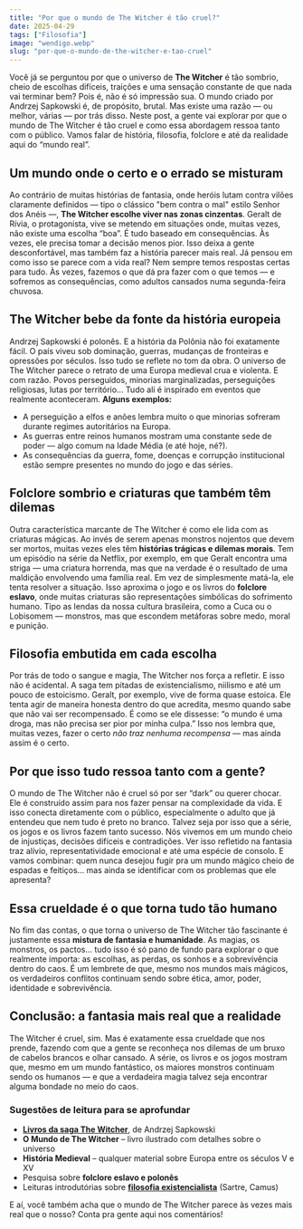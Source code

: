 ```yaml
---
title: "Por que o mundo de The Witcher é tão cruel?"
date: 2025-04-29
tags: ["Filosofia"]
image: "wendigo.webp"
slug: "por-que-o-mundo-de-the-witcher-e-tao-cruel"
---
```


Você já se perguntou por que o universo de **The Witcher** é tão sombrio, cheio de escolhas difíceis, traições e uma sensação constante de que nada vai terminar bem? Pois é, não é só impressão sua. O mundo criado por Andrzej Sapkowski é, de propósito, brutal. Mas existe uma razão — ou melhor, várias — por trás disso. Neste post, a gente vai explorar por que o mundo de The Witcher é tão cruel e como essa abordagem ressoa tanto com o público. Vamos falar de história, filosofia, folclore e até da realidade aqui do “mundo real”.

## Um mundo onde o certo e o errado se misturam

Ao contrário de muitas histórias de fantasia, onde heróis lutam contra vilões claramente definidos — tipo o clássico "bem contra o mal" estilo Senhor dos Anéis —, **The Witcher escolhe viver nas zonas cinzentas**. Geralt de Rívia, o protagonista, vive se metendo em situações onde, muitas vezes, não existe uma escolha “boa”. É tudo baseado em consequências. Às vezes, ele precisa tomar a decisão menos pior. Isso deixa a gente desconfortável, mas também faz a história parecer mais real. Já pensou em como isso se parece com a vida real? Nem sempre temos respostas certas para tudo. Às vezes, fazemos o que dá pra fazer com o que temos — e sofremos as consequências, como adultos cansados numa segunda-feira chuvosa.

## The Witcher bebe da fonte da história europeia

Andrzej Sapkowski é polonês. E a história da Polônia não foi exatamente fácil. O país viveu sob dominação, guerras, mudanças de fronteiras e opressões por séculos. Isso tudo se reflete no tom da obra. O universo de The Witcher parece o retrato de uma Europa medieval crua e violenta. E com razão. Povos perseguidos, minorias marginalizadas, perseguições religiosas, lutas por território... Tudo ali é inspirado em eventos que realmente aconteceram. **Alguns exemplos:**

*   A perseguição a elfos e anões lembra muito o que minorias sofreram durante regimes autoritários na Europa.
*   As guerras entre reinos humanos mostram uma constante sede de poder — algo comum na Idade Média (e até hoje, né?).
*   As consequências da guerra, fome, doenças e corrupção institucional estão sempre presentes no mundo do jogo e das séries.

## Folclore sombrio e criaturas que também têm dilemas

Outra característica marcante de The Witcher é como ele lida com as criaturas mágicas. Ao invés de serem apenas monstros nojentos que devem ser mortos, muitas vezes eles têm **histórias trágicas e dilemas morais**. Tem um episódio na série da Netflix, por exemplo, em que Geralt encontra uma striga — uma criatura horrenda, mas que na verdade é o resultado de uma maldição envolvendo uma família real. Em vez de simplesmente matá-la, ele tenta resolver a situação. Isso aproxima o jogo e os livros do **folclore eslavo**, onde muitas criaturas são representações simbólicas do sofrimento humano. Tipo as lendas da nossa cultura brasileira, como a Cuca ou o Lobisomem — monstros, mas que escondem metáforas sobre medo, moral e punição.

## Filosofia embutida em cada escolha

Por trás de todo o sangue e magia, The Witcher nos força a refletir. E isso não é acidental. A saga tem pitadas de existencialismo, niilismo e até um pouco de estoicismo. Geralt, por exemplo, vive de forma quase estoica. Ele tenta agir de maneira honesta dentro do que acredita, mesmo quando sabe que não vai ser recompensado. É como se ele dissesse: “o mundo é uma droga, mas não precisa ser pior por minha culpa.” Isso nos lembra que, muitas vezes, fazer o certo *não traz nenhuma recompensa* — mas ainda assim é o certo.

## Por que isso tudo ressoa tanto com a gente?

O mundo de The Witcher não é cruel só por ser “dark” ou querer chocar. Ele é construído assim para nos fazer pensar na complexidade da vida. E isso conecta diretamente com o público, especialmente o adulto que já entendeu que nem tudo é preto no branco. Talvez seja por isso que a série, os jogos e os livros fazem tanto sucesso. Nós vivemos em um mundo cheio de injustiças, decisões difíceis e contradições. Ver isso refletido na fantasia traz alívio, representatividade emocional e até uma espécie de consolo. E vamos combinar: quem nunca desejou fugir pra um mundo mágico cheio de espadas e feitiços... mas ainda se identificar com os problemas que ele apresenta?

## Essa crueldade é o que torna tudo tão humano

No fim das contas, o que torna o universo de The Witcher tão fascinante é justamente essa **mistura de fantasia e humanidade**. As magias, os monstros, os pactos... tudo isso é só pano de fundo para explorar o que realmente importa: as escolhas, as perdas, os sonhos e a sobrevivência dentro do caos. É um lembrete de que, mesmo nos mundos mais mágicos, os verdadeiros conflitos continuam sendo sobre ética, amor, poder, identidade e sobrevivência.

## Conclusão: a fantasia mais real que a realidade

The Witcher é cruel, sim. Mas é exatamente essa crueldade que nos prende, fazendo com que a gente se reconheça nos dilemas de um bruxo de cabelos brancos e olhar cansado. A série, os livros e os jogos mostram que, mesmo em um mundo fantástico, os maiores monstros continuam sendo os humanos — e que a verdadeira magia talvez seja encontrar alguma bondade no meio do caos.

### Sugestões de leitura para se aprofundar

*   [**Livros da saga The Witcher**](https://amzn.to/4iNxU6x), de Andrzej Sapkowski
*   **O Mundo de The Witcher** – livro ilustrado com detalhes sobre o universo
*   **História Medieval** – qualquer material sobre Europa entre os séculos V e XV
*   Pesquisa sobre **folclore eslavo e polonês**
*   Leituras introdutórias sobre [**filosofia existencialista**](https://amzn.to/4k1MWGU) (Sartre, Camus)

E aí, você também acha que o mundo de The Witcher parece às vezes mais real que o nosso? Conta pra gente aqui nos comentários!